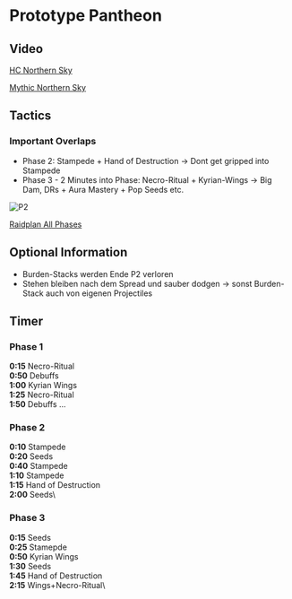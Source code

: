 # Prototype Pantheon

## Video

[HC Northern Sky](https://www.twitch.tv/videos/1261895394?t=01h24m12s)

[Mythic Northern Sky]()

## Tactics

### Important Overlaps

- Phase 2: Stampede + Hand of Destruction
    -> Dont get gripped into Stampede
- Phase 3 - 2 Minutes into Phase: Necro-Ritual + Kyrian-Wings
    -> Big Dam, DRs + Aura Mastery + Pop Seeds etc.

![P2](//images/pantheon/pantheon.png)

[Raidplan All Phases](https://raidplan.io/plan/8YYBB9IaihmLYjmy)

## Optional Information

- Burden-Stacks werden Ende P2 verloren
- Stehen bleiben nach dem Spread und sauber dodgen -> sonst Burden-Stack auch von eigenen Projectiles

## Timer

### Phase 1

**0:15** Necro-Ritual\
**0:50** Debuffs\
**1:00** Kyrian Wings\
**1:25** Necro-Ritual\
**1:50** Debuffs
...

### Phase 2

**0:10** Stampede\
**0:20** Seeds\
**0:40** Stampede\
**1:10** Stampede\
**1:15** Hand of Destruction\
**2:00** Seeds\

### Phase 3

**0:15** Seeds\
**0:25** Stamepde\
**0:50** Kyrian Wings\
**1:30** Seeds\
**1:45** Hand of Destruction\
**2:15** Wings+Necro-Ritual\
